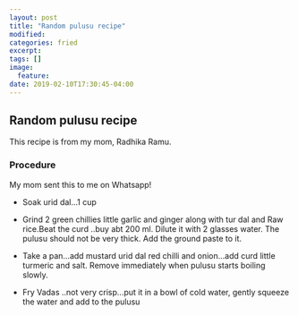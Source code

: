 ```yaml
---
layout: post
title: "Random pulusu recipe"
modified:
categories: fried
excerpt:
tags: []
image:
  feature:
date: 2019-02-10T17:30:45-04:00
---
```

## Random pulusu recipe

This recipe is from my mom, Radhika Ramu.


### Procedure

My mom sent this to me on Whatsapp!

- Soak urid dal...1 cup

- Grind 2 green chillies little garlic and ginger along with tur dal  and Raw rice.Beat the curd ..buy abt 200 ml. Dilute it with 2 glasses water. The pulusu should not be very thick. Add the ground paste to it.

- Take a pan...add mustard  urid dal red chilli and onion...add curd little turmeric and salt. Remove immediately when pulusu starts boiling slowly.

- Fry Vadas ..not very crisp...put it in a bowl of cold water, gently squeeze the water and add to the pulusu
